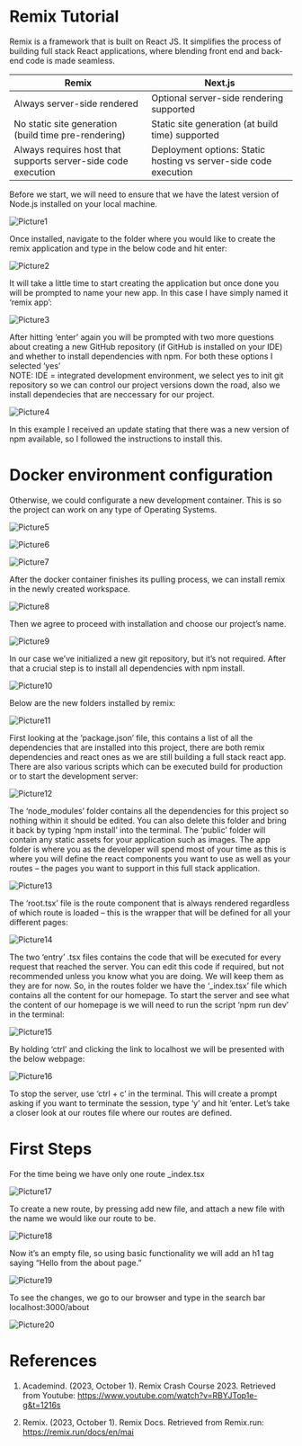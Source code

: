 # Remix Tutorial

Remix is a framework that is built on React JS. It simplifies the process of building full stack React applications, where blending front end and back-end code is made seamless.

|Remix |Next.js|
|---|---|
|Always server-side rendered   | Optional server-side rendering supported   |   
|No static site generation (build time pre-rendering)   |Static site generation (at build time) supported   |  
|Always requires host that supports server-side code execution   |Deployment options: Static hosting vs server-side code execution   |


Before we start, we will need to ensure that we have the latest version of Node.js installed on your local machine.

![Picture1](./tutorial_images/Picture1.png)

Once installed, navigate to the folder where you would like to create the remix application and type in the below code and hit enter: 

![Picture2](./tutorial_images/Picture2.png)

It will take a little time to start creating the application but once done you will be prompted to name your new app. In this case I have simply named it ‘remix app’:

![Picture3](./tutorial_images/Picture3.png)


After hitting ‘enter’ again you will be prompted with two more questions about creating a new GitHub repository (if GitHub is installed on your IDE) and whether to install dependencies with npm. For both these options I selected ‘yes’  
NOTE: IDE =  integrated development environment, we select yes to init git repository so we can control our project versions down the road, also we install dependecies that are neccessary for our project.

![Picture4](./tutorial_images/Picture4.png)

In this example I received an update stating that there was a new version of npm available, so I followed the instructions to install this.

# Docker environment configuration

Otherwise, we could configurate a new development container. This is so the project can work on any type of Operating Systems.

![Picture5](./tutorial_images/Picture5.png)

![Picture6](./tutorial_images/Picture6.png)

![Picture7](./tutorial_images/Picture7.png)

After the docker container finishes its pulling process, we can install remix in the newly created workspace. 

![Picture8](./tutorial_images/Picture8.png)

Then we agree to proceed with installation and choose our project’s name.

![Picture9](./tutorial_images/Picture9.png)


In our case we’ve initialized a new git repository, but it’s not required. 
After that a crucial step is to install all dependencies with npm install. 

![Picture10](./tutorial_images/Picture10.png)

Below are the new folders installed by remix:

![Picture11](./tutorial_images/Picture11.png)

First looking at the ‘package.json’ file, this contains a list of all the dependencies that are installed into this project, there are both remix dependencies and react ones as we are still building a full stack react app. There are also various scripts which can be executed build for production or to start the development server:

![Picture12](./tutorial_images/Picture12.png)

The ‘node_modules’ folder contains all the dependencies for this project so nothing within it should be edited. You can also delete this folder and bring it back by typing ‘npm install’ into the terminal.
The ‘public’ folder will contain any static assets for your application such as images.
The app folder is where you as the developer will spend most of your time as this is where you will define the react components you want to use as well as your routes – the pages you want to support in this full stack application.


![Picture13](./tutorial_images/Picture13.png)

The ‘root.tsx’ file is the route component that is always rendered regardless of which route is loaded – this is the wrapper that will be defined for all your different pages:

![Picture14](./tutorial_images/Picture14.png)


The two ‘entry’ .tsx files contains the code that will be executed for every request that reached the server. You can edit this code if required, but not recommended unless you know what you are doing. We will keep them as they are for now.
So, in the routes folder we have the ‘_index.tsx’ file which contains all the content for our homepage. 
To start the server and see what the content of our homepage is we will need to run the script ‘npm run dev’ in the terminal:

![Picture15](./tutorial_images/Picture15.png)


By holding ‘ctrl’ and clicking the link to localhost we will be presented with the below webpage:


![Picture16](./tutorial_images/Picture16.png)


To stop the server, use ‘ctrl + c’ in the terminal. This will create a prompt asking if you want to terminate the session, type ‘y’ and hit ‘enter.
Let’s take a closer look at our routes file where our routes are defined.

# First Steps 

For the time being we have only one route _index.tsx

![Picture17](./tutorial_images/Picture17.png)

To create a new route, by pressing add new file, and attach a new file with the name we would like our route to be. 

![Picture18](./tutorial_images/Picture18.png)

Now it’s an empty file, so using basic functionality we will add an h1 tag saying “Hello from the about page.”

![Picture19](./tutorial_images/Picture19.png)

To see the changes, we go to our browser and type in the search bar localhost:3000/about

![Picture20](./tutorial_images/Picture20.png)


# References

1. Academind. (2023, October 1). Remix Crash Course 2023. Retrieved from Youtube: https://www.youtube.com/watch?v=RBYJTop1e-g&t=1216s

2. Remix. (2023, October 1). Remix Docs. Retrieved from Remix.run: https://remix.run/docs/en/mai

